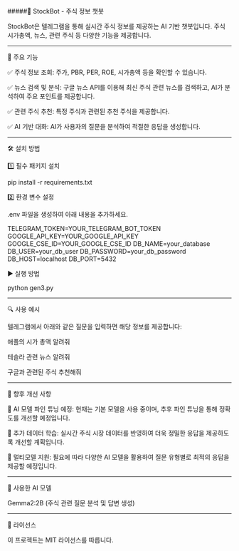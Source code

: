 #####📌 StockBot - 주식 정보 챗봇

StockBot은 텔레그램을 통해 실시간 주식 정보를 제공하는 AI 기반 챗봇입니다. 주식 시가총액, 뉴스, 관련 주식 등 다양한 기능을 제공합니다.

-------

🚀 주요 기능

✅ 주식 정보 조회: 주가, PBR, PER, ROE, 시가총액 등을 확인할 수 있습니다.


✅ 뉴스 검색 및 분석: 구글 뉴스 API를 이용해 최신 주식 관련 뉴스를 검색하고, AI가 분석하여 주요 포인트를 제공합니다.

✅ 관련 주식 추천: 특정 주식과 관련된 추천 주식을 제공합니다.

✅ AI 기반 대화: AI가 사용자의 질문을 분석하여 적절한 응답을 생성합니다.

------

🛠️ 설치 방법

1️⃣ 필수 패키지 설치

pip install -r requirements.txt

2️⃣ 환경 변수 설정

.env 파일을 생성하여 아래 내용을 추가하세요.

TELEGRAM_TOKEN=YOUR_TELEGRAM_BOT_TOKEN
GOOGLE_API_KEY=YOUR_GOOGLE_API_KEY
GOOGLE_CSE_ID=YOUR_GOOGLE_CSE_ID
DB_NAME=your_database
DB_USER=your_db_user
DB_PASSWORD=your_db_password
DB_HOST=localhost
DB_PORT=5432

▶ 실행 방법

python gen3.py

------------------

🔍 사용 예시

텔레그램에서 아래와 같은 질문을 입력하면 해당 정보를 제공합니다:

애플의 시가 총액 알려줘

테슬라 관련 뉴스 알려줘

구글과 관련된 주식 추천해줘


---------------


🔧 향후 개선 사항

📌 AI 모델 파인 튜닝 예정: 현재는 기본 모델을 사용 중이며, 추후 파인 튜닝을 통해 정확도를 개선할 예정입니다.

📌 추가 데이터 학습: 실시간 주식 시장 데이터를 반영하여 더욱 정밀한 응답을 제공하도록 개선할 계획입니다.

📌 멀티모델 지원: 필요에 따라 다양한 AI 모델을 활용하여 질문 유형별로 최적의 응답을 제공할 예정입니다.


-----------------



🤖 사용한 AI 모델

Gemma2:2B (주식 관련 질문 분석 및 답변 생성)

-----------------


📜 라이선스

이 프로젝트는 MIT 라이선스를 따릅니다.

